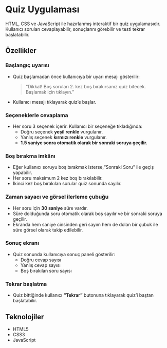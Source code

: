 # Quiz Uygulaması

HTML, CSS ve JavaScript ile hazırlanmış interaktif bir quiz uygulamasıdır.  
Kullanıcı soruları cevaplayabilir, sonuçlarını görebilir ve testi tekrar başlatabilir.

## Özellikler

### Başlangıç uyarısı
- Quiz başlamadan önce kullanıcıya bir uyarı mesajı gösterilir:  
  > “Dikkat! Boş soruları 2. kez boş bırakırsanız quiz bitecek. Başlamak için tıklayın.”  
- Kullanıcı mesajı tıklayarak quiz’e başlar.

### Seçeneklerle cevaplama
- Her soru 3 seçenek içerir. Kullanıcı bir seçeneğe tıkladığında:  
  - Doğru seçenek **yeşil renkle** vurgulanır.  
  - Yanlış seçenek **kırmızı renkle** vurgulanır.  
  - **1.5 saniye sonra otomatik olarak bir sonraki soruya geçilir.**

### Boş bırakma imkânı
- Eğer kullanıcı soruyu boş bırakmak isterse,“Sonraki Soru” ile geçiş yapabilir.  
- Her soru maksimum 2 kez boş bırakılabilir.  
- İkinci kez boş bırakılan sorular quiz sonunda sayılır.

### Zaman sayacı ve görsel ilerleme çubuğu
- Her soru için **30 saniye** süre vardır.  
- Süre dolduğunda soru otomatik olarak boş sayılır ve bir sonraki soruya geçilir.  
- Ekranda hem saniye cinsinden geri sayım hem de dolan bir çubuk ile süre görsel olarak takip edilebilir.

### Sonuç ekranı
- Quiz sonunda kullanıcıya sonuç paneli gösterilir:  
  - Doğru cevap sayısı  
  - Yanlış cevap sayısı  
  - Boş bırakılan soru sayısı

### Tekrar başlatma
- Quiz bittiğinde kullanıcı **“Tekrar”** butonuna tıklayarak quiz’i baştan başlatabilir.

## Teknolojiler
- HTML5
- CSS3 
- JavaScript
